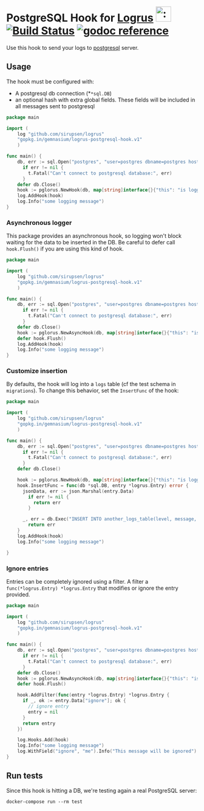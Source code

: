 # PostgreSQL Hook for [Logrus](https://github.com/sirupsen/logrus) <img src="http://i.imgur.com/hTeVwmJ.png" width="40" height="40" alt=":walrus:" class="emoji" title=":walrus:" />&nbsp;[![Build Status](https://travis-ci.org/gemnasium/logrus-postgresql-hook.svg?branch=master)](https://travis-ci.org/gemnasium/logrus-postgresql-hook)&nbsp;[![godoc reference](https://godoc.org/github.com/gemnasium/logrus-postgresql-hook?status.svg)](https://godoc.org/github.com/gemnasium/logrus-postgresql-hook)

Use this hook to send your logs to [postgresql](http://postgresql.org) server.

## Usage

The hook must be configured with:

* A postgresql db connection (*`*sql.DB`)
* an optional hash with extra global fields. These fields will be included in all messages sent to postgresql

```go
package main

import (
    log "github.com/sirupsen/logrus"
    "gopkg.in/gemnasium/logrus-postgresql-hook.v1"
    )

func main() {
    db, err := sql.Open("postgres", "user=postgres dbname=postgres host=postgres sslmode=disable")
      if err != nil {
        t.Fatal("Can't connect to postgresql database:", err)
      }
    defer db.Close()
    hook := pglorus.NewHook(db, map[string]interface{}{"this": "is logged every time"})
    log.AddHook(hook)
    log.Info("some logging message")
}
```

### Asynchronous logger

This package provides an asynchronous hook, so logging won't block waiting for the data to be inserted in the DB.
Be careful to defer call `hook.Flush()` if you are using this kind of hook.


```go
package main

import (
    log "github.com/sirupsen/logrus"
    "gopkg.in/gemnasium/logrus-postgresql-hook.v1"
    )

func main() {
    db, err := sql.Open("postgres", "user=postgres dbname=postgres host=postgres sslmode=disable")
      if err != nil {
        t.Fatal("Can't connect to postgresql database:", err)
      }
    defer db.Close()
    hook := pglorus.NewAsyncHook(db, map[string]interface{}{"this": "is logged every time"})
    defer hook.Flush()
    log.AddHook(hook)
    log.Info("some logging message")
}
```


### Customize insertion

By defaults, the hook will log into a `logs` table (cf the test schema in `migrations`).
To change this behavior, set the `InsertFunc` of the hook:

```go
package main

import (
    log "github.com/sirupsen/logrus"
    "gopkg.in/gemnasium/logrus-postgresql-hook.v1"
    )

func main() {
    db, err := sql.Open("postgres", "user=postgres dbname=postgres host=postgres sslmode=disable")
      if err != nil {
        t.Fatal("Can't connect to postgresql database:", err)
      }
    defer db.Close()

    hook := pglorus.NewHook(db, map[string]interface{}{"this": "is logged every time"})
    hook.InsertFunc = func(db *sql.DB, entry *logrus.Entry) error {
      jsonData, err := json.Marshal(entry.Data)
        if err != nil {
          return err
        }

      _, err = db.Exec("INSERT INTO another_logs_table(level, message, message_data, created_at) VALUES ($1,$2,$3,$4);", entry.Level, entry.Message, jsonData, entry.Time)
        return err
    }
    log.AddHook(hook)
    log.Info("some logging message")

}
```

### Ignore entries

Entries can be completely ignored using a filter.
A filter a `func(*logrus.Entry) *logrus.Entry` that modifies or ignore the entry provided.


```go
package main

import (
    log "github.com/sirupsen/logrus"
    "gopkg.in/gemnasium/logrus-postgresql-hook.v1"
    )

func main() {
    db, err := sql.Open("postgres", "user=postgres dbname=postgres host=postgres sslmode=disable")
      if err != nil {
        t.Fatal("Can't connect to postgresql database:", err)
      }
    defer db.Close()
    hook := pglorus.NewAsyncHook(db, map[string]interface{}{"this": "is logged every time"})
    defer hook.Flush()

    hook.AddFilter(func(entry *logrus.Entry) *logrus.Entry {
      if _, ok := entry.Data["ignore"]; ok {
        // ignore entry
        entry = nil
      }
      return entry
    })

    log.Hooks.Add(hook)
    log.Info("some logging message")
    log.WithField("ignore", "me").Info("This message will be ignored")
}
```


## Run tests

Since this hook is hitting a DB, we're testing again a real PostgreSQL server:

    docker-compose run --rm test
